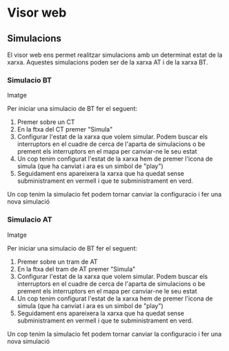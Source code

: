 # Visor web

## Simulacions

El visor web ens permet realitzar simulacions amb un determinat estat de la xarxa.
Aquestes simulacions poden ser de la xarxa AT i de la xarxa BT.

### Simulacio BT

Imatge

Per iniciar una simulacio de BT fer el seguent:

1. Premer sobre un CT
2. En la ftxa del CT  premer "Simula"
3. Configurar l'estat de la xarxa que volem simular. Podem buscar els interruptors en el cuadre de cerca de l'aparta de simulacions o be prement els interruptors en el mapa per canviar-ne le seu estat
4. Un cop tenim configurat l'estat de la xarxa hem de premer l'icona de simula (que ha canviat i ara es un simbol de "play")
5. Seguidament ens apareixera la xarxa que ha quedat sense subministrament en vermell i que te subministrament en verd.

Un cop tenim la simulacio fet podem tornar canviar la configuracio i fer una nova simulació 

### Simulacio AT

Imatge

Per iniciar una simulacio de BT fer el seguent:

1. Premer sobre un tram de AT
2. En la ftxa del tram de AT premer "Simula"
3. Configurar l'estat de la xarxa que volem simular. Podem buscar els interruptors en el cuadre de cerca de l'aparta de simulacions o be prement els interruptors en el mapa per canviar-ne le seu estat
4. Un cop tenim configurat l'estat de la xarxa hem de premer l'icona de simula (que ha canviat i ara es un simbol de "play")
5. Seguidament ens apareixera la xarxa que ha quedat sense subministrament en vermell i que te subministrament en verd.

Un cop tenim la simulacio fet podem tornar canviar la configuracio i fer una nova simulació